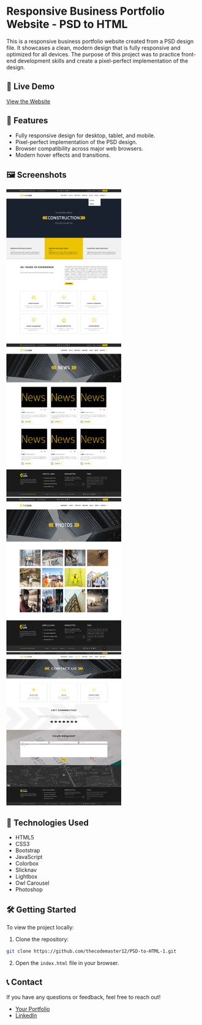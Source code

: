 # Responsive Business Portfolio Website - PSD to HTML

This is a responsive business portfolio website created from a PSD design file. It showcases a clean, modern design that is fully responsive and optimized for all devices. The purpose of this project was to practice front-end development skills and create a pixel-perfect implementation of the design.

## 🚀 **Live Demo**
[View the Website](https://thecodemaster12.github.io/PSD-to-HTML-1/)

## 🌟 **Features**
- Fully responsive design for desktop, tablet, and mobile.
- Pixel-perfect implementation of the PSD design.
- Browser compatibility across major web browsers.
- Modern hover effects and transitions.

## 🖼️ **Screenshots**

<img src="./screenshots/image1.png" alt="Image 1" width="300" height="400" /> 
<img src="./screenshots/image2.png" alt="Image 2" width="300" height="400" /> 
<img src="./screenshots/image3.png" alt="Image 2" width="300" height="400" />
<img src="./screenshots/image4.png" alt="Image 2" width="300" height="400" />


## 🔧 **Technologies Used**
- HTML5
- CSS3
- Bootstrap
- JavaScript
- Colorbox
- Slicknav
- Lightbox
- Owl Carousel
- Photoshop

## 🛠️ **Getting Started**
To view the project locally:
1. Clone the repository:

```bash
git clone https://github.com/thecodemaster12/PSD-to-HTML-1.git
```
2. Open the `index.html` file in your browser.

## 📞 **Contact**
If you have any questions or feedback, feel free to reach out!
- [Your Portfolio](https://yourportfolio.com)
- [LinkedIn](https://www.linkedin.com/in/saifur-rahman-shihab/)
